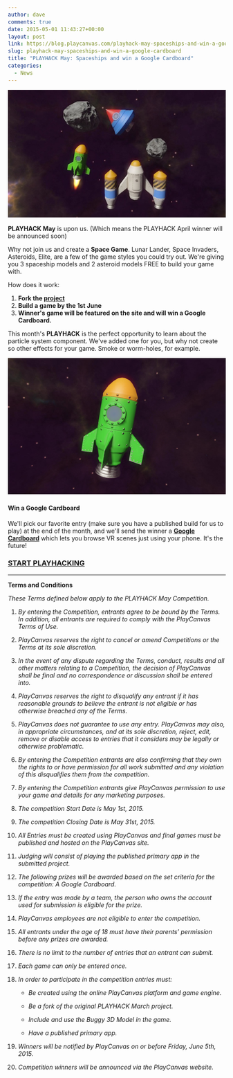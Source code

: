 ```yaml
---
author: dave
comments: true
date: 2015-05-01 11:43:27+00:00
layout: post
link: https://blog.playcanvas.com/playhack-may-spaceships-and-win-a-google-cardboard/
slug: playhack-may-spaceships-and-win-a-google-cardboard
title: "PLAYHACK May: Spaceships and win a Google Cardboard"
categories:
  - News
---
```


[![ships_small](/assets/media/ships_small.jpg)](/assets/media/ships_small.jpg)

**PLAYHACK May** is upon us. (Which means the PLAYHACK April winner will be announced soon)

Why not join us and create a **Space Game**. Lunar Lander, Space Invaders, Asteroids, Elite, are a few of the game styles you could try out. We're giving you 3 spaceship models and 2 asteroid models FREE to build your game with.

How does it work:

1. **Fork the [project](https://playcanvas.com/project/344381/overview/playhack-may-15)**
2. **Build a game by the 1st June**
3. **Winner's game will be featured on the site and will win a Google Cardboard.**

This month's **PLAYHACK** is the perfect opportunity to learn about the particle system component. We've added one for you, but why not create so other effects for your game. Smoke or worm-holes, for example.

[![ship_small](/assets/media/ship_small.png)](/assets/media/ship_small.png)

#### Win a Google Cardboard

We'll pick our favorite entry (make sure you have a published build for us to play) at the end of the month, and we'll send the winner a **[Google Cardboard](https://www.google.com/get/cardboard/)** which lets you browse VR scenes just using your phone. It's the future!

### **[START PLAYHACKING](https://playcanvas.com/project/344381/overview/playhack-may-15)**

---

**Terms and Conditions**

_These Terms defined below apply to the PLAYHACK May Competition._

1. _By entering the Competition, entrants agree to be bound by the Terms. In addition, all entrants are required to comply with the PlayCanvas Terms of Use._

2. _PlayCanvas reserves the right to cancel or amend Competitions or the Terms at its sole discretion._

3. _In the event of any dispute regarding the Terms, conduct, results and all other matters relating to a Competition, the decision of PlayCanvas shall be final and no correspondence or discussion shall be entered into._

4. _PlayCanvas reserves the right to disqualify any entrant if it has reasonable grounds to believe the entrant is not eligible or has otherwise breached any of the Terms._

5. _PlayCanvas does not guarantee to use any entry. PlayCanvas may also, in appropriate circumstances, and at its sole discretion, reject, edit, remove or disable access to entries that it considers may be legally or otherwise problematic._

6. _By entering the Competition entrants are also confirming that they own the rights to or have permission for all work submitted and any violation of this disqualifies them from the competition._

7. _By entering the Competition entrants give PlayCanvas permission to use your game and details for any marketing purposes._

8. _The competition Start Date is May 1st, 2015._

9. _The competition Closing Date is May 31st, 2015._

10. _All Entries must be created using PlayCanvas and final games must be published and hosted on the PlayCanvas site._

11. _Judging will consist of playing the published primary app in the submitted project._

12. _The following prizes will be awarded based on the set criteria for the competition: A Google Cardboard._

13. _If the entry was made by a team, the person who owns the account used for submission is eligible for the prize._

14. _PlayCanvas employees are not eligible to enter the competition._

15. _All entrants under the age of 18 must have their parents’ permission before any prizes are awarded._

16. _There is no limit to the number of entries that an entrant can submit._

17. _Each game can only be entered once._

18. _In order to participate in the competition entries must:_

    - _Be created using the online PlayCanvas platform and game engine._

    - _Be a fork of the original PLAYHACK March project._

    - _Include and use the Buggy 3D Model in the game._

    - _Have a published primary app._

19. _Winners will be notified by PlayCanvas on or before Friday, June 5th, 2015._

20. _Competition winners will be announced via the PlayCanvas website._
